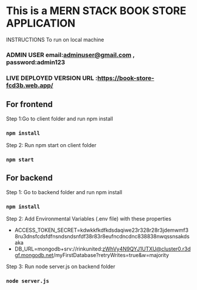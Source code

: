 # This is a MERN STACK BOOK STORE APPLICATION

INSTRUCTIONS To run on local machine

### ADMIN USER email:adminuser@gmail.com , password:admin123
### LIVE DEPLOYED VERSION URL :https://book-store-fcd3b.web.app/

## For frontend

Step 1:Go to client folder and run npm install
### `npm install`

Step 2: Run npm start on client folder
### `npm start`


## For backend

Step 1: Go to backend folder and run npm install
### `npm install`

Step 2: Add Environmental Variables (.env file) with these properties

* ACCESS_TOKEN_SECRET=kdwkkfkdfkdsdaqiwe23r328r28r3jdemwmf38ru3dnsfcdsfdfnsndsndsnfdf38r83r8eufncdncdnc838838nwqssnsakdsaka
* DB_URL=mongodb+srv://rinkunited:zWhVy4N9QYJ1UTXU@cluster0.r3dgf.mongodb.net/myFirstDatabase?retryWrites=true&w=majority

Step 3: Run node server.js on backend folder
### `node server.js`

